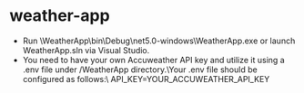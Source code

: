 # weather-app

* Run \WeatherApp\bin\Debug\net5.0-windows\WeatherApp.exe or launch WeatherApp.sln via Visual Studio.
* You need to have your own Accuweather API key and utilize it using a .env file under /WeatherApp directory.\Your .env file should be configured as follows:\ API_KEY=YOUR_ACCUWEATHER_API_KEY
